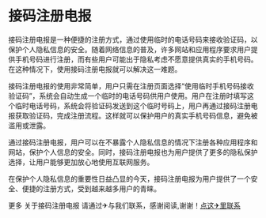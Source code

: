 # 接码注册电报

接码注册电报是一种便捷的注册方式，通过使用临时的电话号码来接收验证码，以保护个人隐私信息的安全。随着网络信息的普及，许多网站和应用程序要求用户提供手机号码进行注册，而有些用户可能出于隐私考虑不愿意提供真实的手机号码。在这种情况下，使用接码注册电报就可以解决这一难题。

接码注册电报的使用非常简单，用户只需在注册页面选择“使用临时手机号码接收验证码”，系统会自动生成一个临时的电话号码供用户使用。用户在注册时填写这个临时电话号码，系统会将验证码发送到这个临时号码上，用户再通过接码注册电报获取验证码，完成注册流程。这样就可以保护用户的真实手机号码信息，避免被滥用或泄露。

通过接码注册电报，用户可以在不暴露个人隐私信息的情况下注册各种应用程序和网站，保护个人信息的安全。同时，接码注册电报也为用户提供了更多的隐私保护选择，让用户能够更加放心地使用互联网服务。

在保护个人隐私信息的重要性日益凸显的今天，接码注册电报为用户提供了一个安全、便捷的注册方式，受到越来越多用户的青睐。

更多 关于接码注册电报 请通过✈与我们联系，感谢阅读,谢谢！[点这✈里联系](https://d.k02.cc)